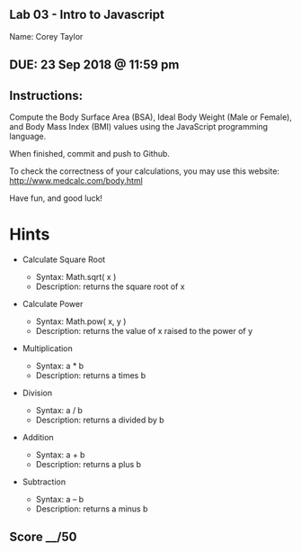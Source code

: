 ## Lab 03 - Intro to Javascript
Name: Corey Taylor

## DUE: 23 Sep 2018 @ 11:59 pm

## Instructions:

Compute the Body Surface Area (BSA), Ideal Body Weight (Male or Female), and Body Mass Index (BMI) values using the JavaScript programming language.

When finished, commit and push to Github.

To check the correctness of your calculations, you may use this website: http://www.medcalc.com/body.html

Have fun, and good luck!

# Hints

* Calculate Square Root
	 * Syntax:		Math.sqrt( x ) 
	 * Description: 		returns the square root of x

* Calculate Power
	 * Syntax: 		Math.pow( x, y ) 
	 * Description: 		returns the value of x raised to the power of y

* Multiplication
	 * Syntax:		a * b
	 * Description:		returns a times b

* Division
	 * Syntax:		a / b
	 * Description:		returns a divided by b

* Addition
	 * Syntax:		a + b
	 * Description:		returns a plus b

* Subtraction
	 * Syntax:		a – b
	 * Description:		returns a minus b

## Score __/50
